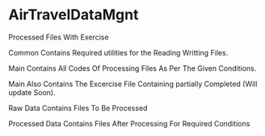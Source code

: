 # AirTravelDataMgnt
Processed Files With Exercise

Common Contains Required utilities for the Reading Writting Files.

Main Contains All Codes Of Processing Files As Per The Given Conditions.

Main Also Contains The Excercise File Containing partially Completed (Will update Soon).

Raw Data Contains Files To Be Processed

Processed Data Contains Files After Processing For Required Conditions

